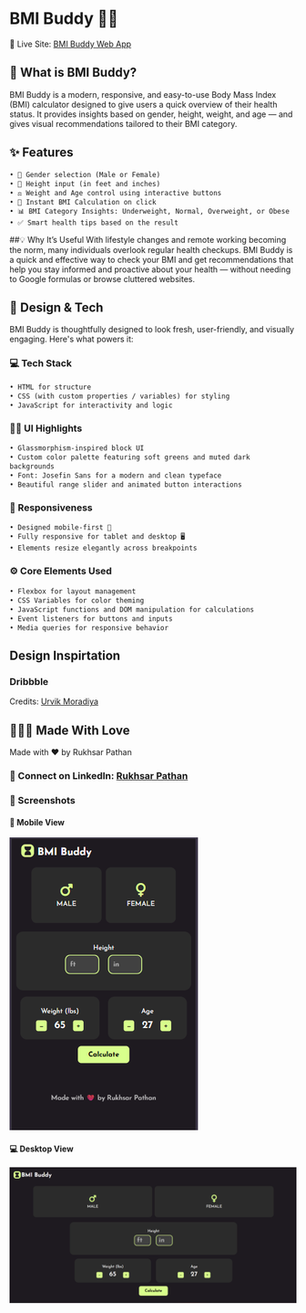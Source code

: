 # BMI Buddy 💚💪
🔗 Live Site: [BMI Buddy Web App](https://rukhsarpathan.github.io/BMIBuddy/)

## 🧠 What is BMI Buddy?
BMI Buddy is a modern, responsive, and easy-to-use Body Mass Index (BMI) calculator designed to give users a quick overview of their health status. It provides insights based on gender, height, weight, and age — and gives visual recommendations tailored to their BMI category.

## ✨ Features
	• 👥 Gender selection (Male or Female)
	• 📏 Height input (in feet and inches)
	• ⚖️ Weight and Age control using interactive buttons
	• 🧮 Instant BMI Calculation on click
	• 📊 BMI Category Insights: Underweight, Normal, Overweight, or Obese
	• ✅ Smart health tips based on the result

##💡 Why It’s Useful
With lifestyle changes and remote working becoming the norm, many individuals overlook regular health checkups. BMI Buddy is a quick and effective way to check your BMI and get recommendations that help you stay informed and proactive about your health — without needing to Google formulas or browse cluttered websites.

## 🎨 Design & Tech
BMI Buddy is thoughtfully designed to look fresh, user-friendly, and visually engaging. Here's what powers it:
### 💻 Tech Stack
	• HTML for structure
	• CSS (with custom properties / variables) for styling
	• JavaScript for interactivity and logic
### 🧑‍🎨 UI Highlights
	• Glassmorphism-inspired block UI
	• Custom color palette featuring soft greens and muted dark backgrounds
	• Font: Josefin Sans for a modern and clean typeface
	• Beautiful range slider and animated button interactions

### 📱 Responsiveness
	• Designed mobile-first 📱
	• Fully responsive for tablet and desktop 🖥️
	• Elements resize elegantly across breakpoints

### ⚙️ Core Elements Used
	• Flexbox for layout management
	• CSS Variables for color theming
	• JavaScript functions and DOM manipulation for calculations
	• Event listeners for buttons and inputs
	• Media queries for responsive behavior

 ## Design Inspirtation
 ### Dribbble
 Credits: [Urvik Moradiya](https://dribbble.com/shots/22451667-BMI-Calculator-Mobile-App-UI-Design)

## 👩🏻‍💻 Made With Love
Made with ❤️ by Rukhsar Pathan

### 🔗 Connect on LinkedIn: [Rukhsar Pathan](https://www.linkedin.com/in/rukhsarpathan7/)

### 📸 Screenshots


#### 📱 Mobile View  
![Mobile View](./MobileView.png)

#### 💻 Desktop View  
![Desktop View](./DesktopView.png)

